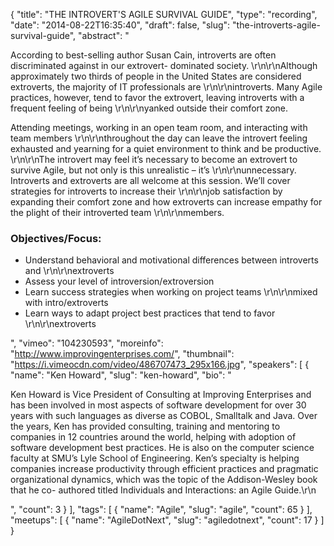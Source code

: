 {
  "title": "THE INTROVERT'S AGILE SURVIVAL GUIDE",
  "type": "recording",
  "date": "2014-08-22T16:35:40",
  "draft": false,
  "slug": "the-introverts-agile-survival-guide",
  "abstract": "<p>According to best-selling author Susan Cain, introverts are often discriminated against in our extrovert- dominated society.  \r\n\r\nAlthough approximately two thirds of people in the United States are considered extroverts, the majority of IT professionals are \r\n\r\nintroverts.  Many Agile practices, however, tend to favor the extrovert, leaving introverts with a frequent feeling of being \r\n\r\nyanked outside their comfort zone.</p><p>Attending meetings, working in an open team room, and interacting with team members \r\n\r\nthroughout the day can leave the introvert feeling exhausted and yearning for a quiet environment to think and be productive.  \r\n\r\nThe introvert may feel it’s necessary to become an extrovert to survive Agile, but not only is this unrealistic – it’s \r\n\r\nunnecessary. Introverts and extroverts are all welcome at this session.  We’ll cover strategies for introverts to increase their \r\n\r\njob satisfaction by expanding their comfort zone and how extroverts can increase empathy for the plight of their introverted team \r\n\r\nmembers.</p><h3>Objectives/Focus:</h3><ul><li>Understand behavioral and motivational differences between introverts and \r\n\r\nextroverts</li><li>Assess your level of introversion/extroversion</li><li>Learn success strategies when working on project teams \r\n\r\nmixed with intro/extroverts</li><li>Learn ways to adapt project best practices that tend to favor \r\n\r\nextroverts</li></ul>",
  "vimeo": "104230593",
  "moreinfo": "http://www.improvingenterprises.com/",
  "thumbnail": "https://i.vimeocdn.com/video/486707473_295x166.jpg",
  "speakers": [
    {
      "name": "Ken Howard",
      "slug": "ken-howard",
      "bio": "<p>Ken Howard is Vice President of Consulting at Improving Enterprises and has been involved in most aspects of software development for over 30 years with such languages as diverse as COBOL, Smalltalk and Java. Over the years, Ken has provided consulting, training and mentoring to companies in 12 countries around the world, helping with adoption of software development best practices. He is also on the computer science faculty at SMU’s Lyle School of Engineering. Ken’s specialty is helping companies increase productivity through efficient practices and pragmatic organizational dynamics, which was the topic of the Addison-Wesley book that he co- authored titled Individuals and Interactions: an Agile Guide.\r\n</p>",
      "count": 3
    }
  ],
  "tags": [
    {
      "name": "Agile",
      "slug": "agile",
      "count": 65
    }
  ],
  "meetups": [
    {
      "name": "AgileDotNext",
      "slug": "agiledotnext",
      "count": 17
    }
  ]
}